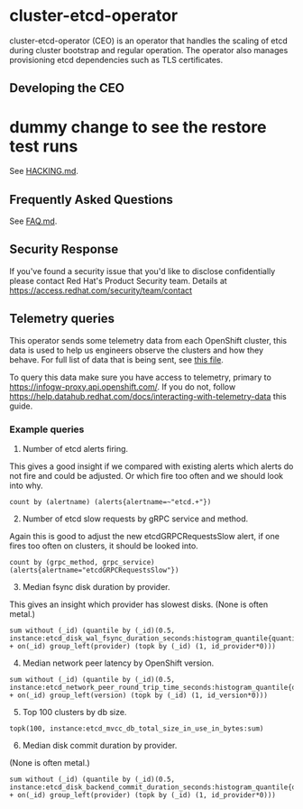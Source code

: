 # cluster-etcd-operator

cluster-etcd-operator (CEO) is an operator that handles the scaling of etcd during cluster bootstrap and regular operation. The operator also manages provisioning etcd dependencies such as TLS certificates.

## Developing the CEO

# dummy change to see the restore test runs 

See [HACKING.md](docs/HACKING.md).

## Frequently Asked Questions

See [FAQ.md](docs/FAQ.md).

## Security Response

If you've found a security issue that you'd like to disclose confidentially
please contact Red Hat's Product Security team. Details at
https://access.redhat.com/security/team/contact

## Telemetry queries

This operator sends some telemetry data from each OpenShift cluster, this data is used to help us engineers observe the clusters and how they behave. For full list of data that is being sent, see [this file](https://github.com/openshift/cluster-monitoring-operator/blob/master/manifests/0000_50_cluster-monitoring-operator_04-config.yaml).

To query this data make sure you have access to telemetry, primary to https://infogw-proxy.api.openshift.com/. If you do not, follow https://help.datahub.redhat.com/docs/interacting-with-telemetry-data this guide.

### Example queries

1. Number of etcd alerts firing.

This gives a good insight if we compared with existing alerts which alerts do not fire and could be adjusted. Or which fire too often and we should look into why.

```console
count by (alertname) (alerts{alertname=~"etcd.+"})
```

2. Number of etcd slow requests by gRPC service and method.

Again this is good to adjust the new etcdGRPCRequestsSlow alert, if one fires too often on clusters, it should be looked into.

```console
count by (grpc_method, grpc_service) (alerts{alertname="etcdGRPCRequestsSlow"})
```

3. Median fsync disk duration by provider.

This gives an insight which provider has slowest disks.
(None is often metal.)

```console
sum without (_id) (quantile by (_id)(0.5, instance:etcd_disk_wal_fsync_duration_seconds:histogram_quantile{quantile="0.99"}) + on(_id) group_left(provider) (topk by (_id) (1, id_provider*0)))
```

4. Median network peer latency by OpenShift version.

```console
sum without (_id) (quantile by (_id)(0.5, instance:etcd_network_peer_round_trip_time_seconds:histogram_quantile{quantile="0.99"}) + on(_id) group_left(version) (topk by (_id) (1, id_version*0)))
```

5. Top 100 clusters by db size.

```console
topk(100, instance:etcd_mvcc_db_total_size_in_use_in_bytes:sum)
```

6. Median disk commit duration by provider.

(None is often metal.)

```console
sum without (_id) (quantile by (_id)(0.5, instance:etcd_disk_backend_commit_duration_seconds:histogram_quantile{quantile="0.99"}) + on(_id) group_left(provider) (topk by (_id) (1, id_provider*0)))
```
